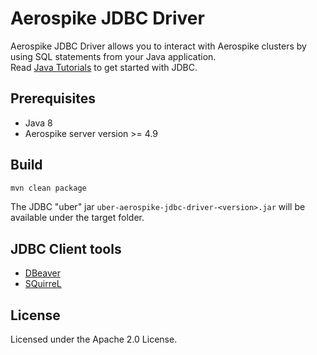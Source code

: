 # Aerospike JDBC Driver

Aerospike JDBC Driver allows you to interact with Aerospike clusters by using SQL statements from your Java application.  
Read [Java Tutorials](https://docs.oracle.com/javase/tutorial/jdbc/basics/index.html) to get started with JDBC.

## Prerequisites
* Java 8
* Aerospike server version >= 4.9

## Build
```sh
mvn clean package
```
The JDBC "uber" jar `uber-aerospike-jdbc-driver-<version>.jar` will be available under the target folder.

## JDBC Client tools
* [DBeaver](https://dbeaver.io/)
* [SQuirreL](http://squirrel-sql.sourceforge.net/)

## License
Licensed under the Apache 2.0 License.